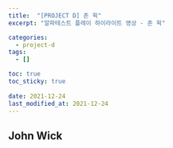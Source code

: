 ```yaml
---
title:  "[PROJECT D] 존 윅"
excerpt: "알파테스트 플레이 하이라이트 영상 - 존 윅"

categories:
  - project-d
tags:
  - []

toc: true
toc_sticky: true
 
date: 2021-12-24
last_modified_at: 2021-12-24
---
```


## John Wick
<!-- {% include video id="MH5cQHiyV0o" provider="youtube" %} -->